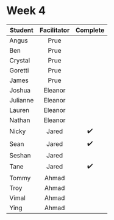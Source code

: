 # Week 4

| Student | Facilitator | Complete |
| ------- | :---------: | :------: |
| Angus |     Prue      |          |
| Ben |       Prue      |          |
| Crystal |   Prue      |          |
| Goretti |   Prue      |          |
| James |     Prue      |          |
| Joshua |   Eleanor    |          |
| Julianne |   Eleanor  |          |
| Lauren |    Eleanor   |          |
| Nathan |   Eleanor    |          |
| Nicky |    Jared      |✔️|
| Sean |     Jared      |✔️|
| Seshan |    Jared     |          | 
| Tane |   Jared        |  ✔️       |
| Tommy |   Ahmad       |          |
| Troy |    Ahmad       |          |
| Vimal |    Ahmad      |          |
| Ying |     Ahmad      |          |

<!-- ✔️ or ❌ -->
